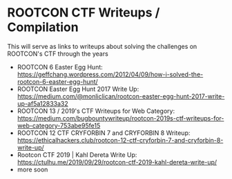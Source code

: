 # ROOTCON CTF Writeups / Compilation
This will serve as links to writeups about solving the challenges on ROOTCON's CTF through the years

- ROOTCON 6 Easter Egg Hunt: https://geffchang.wordpress.com/2012/04/09/how-i-solved-the-rootcon-6-easter-egg-hunt/
- ROOTCON Easter Egg Hunt 2017 Write Up: https://medium.com/@monliclican/rootcon-easter-egg-hunt-2017-write-up-af5a12833a32
- ROOTCON 13 / 2019's CTF Writeups for Web Category: https://medium.com/bugbountywriteup/rootcon-2019s-ctf-writeups-for-web-category-753abe95fe15
- ROOTCON 12 CTF CRYFORBIN 7 and CRYFORBIN 8 Writeup: https://ethicalhackers.club/rootcon-12-ctf-cryforbin-7-and-cryforbin-8-write-up/
- Rootcon CTF 2019 | Kahl Dereta Write Up: https://ctulhu.me/2019/09/29/rootcon-ctf-2019-kahl-dereta-write-up/
- more soon
